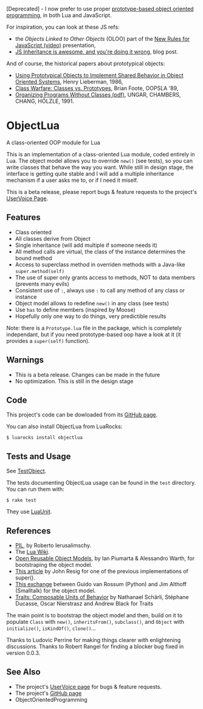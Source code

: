 [Deprecated] - I now prefer to use proper [prototype-based object oriented programming][pbp], in both Lua and JavaScript.

For inspiration, you can look at these JS refs:

- the _Objects Linked to Other Objects_ (OLOO) part of the [New Rules for JavaScript (video)][nrfjs] presentation,
- [JS Inheritance is awesome, and you're doing it wrong][ydiw], blog post.

And of course, the historical papers about prototypical objects:

- [Using Prototypical Objects to Implement Shared Behavior in Object Oriented Systems][upo], Henry Lieberman, 1986,
- [Class Warfare: Classes vs. Prototypes][cvo], Brian Foote, OOPSLA '89,
- [Organizing Programs Without Classes (pdf)][opwc], UNGAR, CHAMBERS, CHANG, HÖLZLE, 1991.

[pbp]: https://en.wikipedia.org/wiki/Prototype-based_programming
[nrfjs]: https://www.youtube.com/watch?v=S4cvuuq3OKY
[ydiw]: https://coderwall.com/p/sd9lda

[upo]: http://web.media.mit.edu/~lieber/Lieberary/OOP/Delegation/Delegation.html
[cvo]: http://www.laputan.org/reflection/warfare.html
[opwc]: https://cs.au.dk/~hosc/local/LaSC-4-3-pp223-242.pdf

ObjectLua
=========


A class-oriented OOP module for Lua

This is an implementation of a class-oriented Lua module, coded entirely in Lua. The object model allows you to override `new()` (see tests), so you can write classes that behave the way you want. While still in design stage, the interface is getting quite stable and I will add a multiple inheritance mechanism if a user asks me to, or if I need it miself.

This is a beta release, please report bugs & feature requests to the project's [UserVoice Page][uv].



Features
--------

* Class oriented
* All classes derive from Object
* Single inheritance (will add multiple if someone needs it)
* All method calls are virtual, the class of the instance determines the bound method
* Access to superclass method in overriden methods with a Java-like `super.method(self)`
* The use of super only grants access to methods, NOT to data members (prevents many evils)
* Consistent use of `:`, always use `:` to call any method of any class or instance
* Object model allows to redefine `new()` in any class (see tests)
* Use `has` to define members (inspired by Moose)
* Hopefully only one way to do things, very predictible results

Note: there is a `Prototype.lua` file in the package, which is completely independant, but if you need prototype-based oop have a look at it (it provides a `super(self)` function).


Warnings
--------

* This is a beta release.  Changes can be made in the future
* No optimization.  This is still in the design stage


Code
----

This project's code can be dowloaded from its [GitHub page][gh].

You can also install ObjectLua from LuaRocks:

    $ luarocks install objectlua


Tests and Usage
---------------

See [TestObject](http://github.com/sroccaserra/object-lua/blob/master/test/TestObject.lua).

The tests documenting ObjectLua usage can be found in the `test` directory. You can run them with:

    $ rake test

They use [LuaUnit][lu].


References
----------

* [PIL][], by Roberto Ierusalimschy.
* The [Lua Wiki][lw].
* [Open Reusable Object Models](http://www.vpri.org/pdf/tr2006003a_objmod.pdf), by Ian Piumarta & Alessandro Warth, for bootstraping the object model.
* [This article](http://ejohn.org/blog/simple-javascript-inheritance/) by John Resig for one of the previous implementations of super().
* [This exchange](http://mail.python.org/pipermail/python-dev/2001-May/014508.html) between Guido van Rossum (Python) and Jim Althoff (Smalltalk) for the object model.
* [Traits: Composable Units of Behavior](http://www.iam.unibe.ch/~scg/Archive/Papers/Scha03aTraits.pdf) by Nathanael Schärli, Stéphane Ducasse, Oscar Nierstrasz and Andrew Black for Traits

The main point is to bootstrap the object model and then,
build on it to populate `Class` with `new()`, `inheritsFrom()`, `subclass()`,
and `Object` with `initialize()`, `isKindOf()`, `clone()`...

Thanks to Ludovic Perrine for making things clearer with enlightening discussions.
Thanks to Robert Rangel for finding a blocker bug fixed in version 0.0.3.


See Also
--------

* The project's [UserVoice page][uv] for bugs & feature requests.
* The project's [GitHub page][gh]
* ObjectOrientedProgramming

[uv]: http://sroccaserra.uservoice.com/pages/object_lua
[gh]: http://github.com/sroccaserra/object-lua
[lu]: http://luaforge.net/projects/luaunit/
[pil]: http://www.lua.org/pil/
[lw]: http://lua-users.org/wiki/
